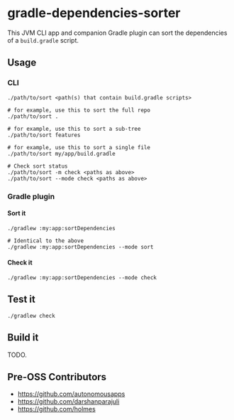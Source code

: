# gradle-dependencies-sorter

This JVM CLI app and companion Gradle plugin can sort the dependencies of a `build.gradle` script.

## Usage

### CLI

```shell
./path/to/sort <path(s) that contain build.gradle scripts>

# for example, use this to sort the full repo
./path/to/sort .

# for example, use this to sort a sub-tree
./path/to/sort features

# for example, use this to sort a single file
./path/to/sort my/app/build.gradle

# Check sort status
./path/to/sort -m check <paths as above>
./path/to/sort --mode check <paths as above>
```

### Gradle plugin

#### Sort it

```shell
./gradlew :my:app:sortDependencies

# Identical to the above
./gradlew :my:app:sortDependencies --mode sort
```

#### Check it

```shell
./gradlew :my:app:sortDependencies --mode check
```

## Test it

```shell
./gradlew check
```

## Build it

TODO.

## Pre-OSS Contributors
* https://github.com/autonomousapps
* https://github.com/darshanparajuli
* https://github.com/holmes
